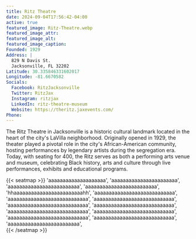 ```yaml
---
title: Ritz Theatre
date: 2024-09-04T17:56:42-04:00
active: true
featured_image: Ritz-Theatre.webp
featured_image_attr: 
featured_image_alt: 
featured_image_caption: 
Founded: 1929
Address: |
  829 N Davis St.
  Jacksonville, FL 32202
Latitude: 30.335846331602017
Longitude: -81.6670582
Socials: 
  Facebook: RitzJacksonville
  Twitter: RitzJax
  Instagram: ritzjax
  LinkedIn: ritz-theatre-museum
  Website: https://theritz.jaxevents.com/
Phone: 	
---
```

The Ritz Theatre in Jacksonville is a historic cultural landmark located in the heart of the city's LaVilla neighborhood. Originally opened in 1929, the theater played a pivotal role in the city's African-American community, hosting performances by legendary artists during the segregation era. Today, with seating for 400, the Ritz serves as both a performing arts venue and museum, celebrating Black history, arts and culture through live performances, exhibits and educational programs.

{{< seatmap >}}
'aaaaaaaaaaaaaaaaaaaa',
'aaaaaaaaaaaaaaaaaaaaaaa',
'aaaaaaaaaaaaaaaaaaaaaaaaa',
'aaaaaaaaaaaaaaaaaaaaaaaaa',
'hhaaaaaaaaaaaaaaaaaaaaaaaahh',
'aaaaaaaaaaaaaaaaaaaaaaaaaaaa',
'aaaaaaaaaaaaaaaaaaaaaaaaaaaa',
'aaaaaaaaaaaaaaaaaaaaaaaaaaaa',
'aaaaaaaaaaaaaaaaaaaaaaaaaaaa',
'aaaaaaaaaaaaaaaaaaaaaaaaaaaa',
'aaaaaaaaaaaaaaaaaaaaaaaaaaaa',
'aaaaaaaaaaaaaaaaaaaaaaaaaaaa',
'aaaaaaaaaaaaaaaaaaaaaaaaaaaa',
'aaaaaaaaaaaaaaaaaaaaaaaaaaaa',  
'aaaaaaaaaaaaaaaaaaaaaaaaa',  
{{< /seatmap >}}
